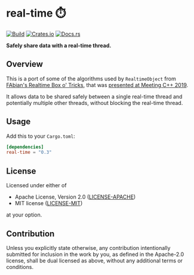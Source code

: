 # real-time ⏱️

[![Build](https://github.com/JamesHallowell/real-time/actions/workflows/ci.yml/badge.svg)](https://github.com/JamesHallowell/real-time/actions/workflows/ci.yml)
[![Crates.io](https://img.shields.io/crates/v/real-time.svg)](https://crates.io/crates/real-time)
[![Docs.rs](https://docs.rs/real-time/badge.svg)](https://docs.rs/real-time)

**Safely share data with a real-time thread.**

## Overview

This is a port of some of the algorithms used by `RealtimeObject`
from [FAbian's Realtime Box o' Tricks](https://github.com/hogliux/farbot), that was
[presented at Meeting C++ 2019](https://www.youtube.com/watch?v=ndeN983j_GQ).

It allows data to be shared safely between
a single real-time thread and potentially multiple other threads, without blocking the real-time thread.

## Usage

Add this to your `Cargo.toml`:

```toml
[dependencies]
real-time = "0.3"
```

## License

Licensed under either of

* Apache License, Version 2.0
  ([LICENSE-APACHE](LICENSE-APACHE))
* MIT license
  ([LICENSE-MIT](LICENSE-MIT))

at your option.

## Contribution

Unless you explicitly state otherwise, any contribution intentionally submitted
for inclusion in the work by you, as defined in the Apache-2.0 license, shall be
dual licensed as above, without any additional terms or conditions.
